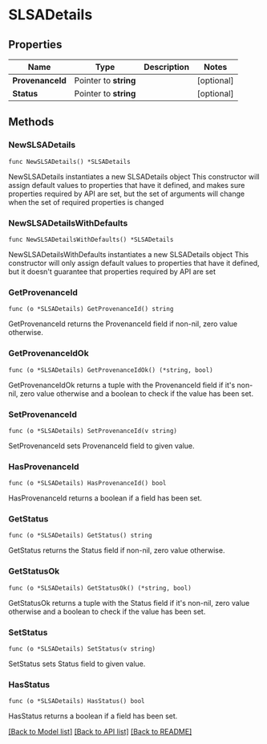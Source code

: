 # SLSADetails

## Properties

Name | Type | Description | Notes
------------ | ------------- | ------------- | -------------
**ProvenanceId** | Pointer to **string** |  | [optional] 
**Status** | Pointer to **string** |  | [optional] 

## Methods

### NewSLSADetails

`func NewSLSADetails() *SLSADetails`

NewSLSADetails instantiates a new SLSADetails object
This constructor will assign default values to properties that have it defined,
and makes sure properties required by API are set, but the set of arguments
will change when the set of required properties is changed

### NewSLSADetailsWithDefaults

`func NewSLSADetailsWithDefaults() *SLSADetails`

NewSLSADetailsWithDefaults instantiates a new SLSADetails object
This constructor will only assign default values to properties that have it defined,
but it doesn't guarantee that properties required by API are set

### GetProvenanceId

`func (o *SLSADetails) GetProvenanceId() string`

GetProvenanceId returns the ProvenanceId field if non-nil, zero value otherwise.

### GetProvenanceIdOk

`func (o *SLSADetails) GetProvenanceIdOk() (*string, bool)`

GetProvenanceIdOk returns a tuple with the ProvenanceId field if it's non-nil, zero value otherwise
and a boolean to check if the value has been set.

### SetProvenanceId

`func (o *SLSADetails) SetProvenanceId(v string)`

SetProvenanceId sets ProvenanceId field to given value.

### HasProvenanceId

`func (o *SLSADetails) HasProvenanceId() bool`

HasProvenanceId returns a boolean if a field has been set.

### GetStatus

`func (o *SLSADetails) GetStatus() string`

GetStatus returns the Status field if non-nil, zero value otherwise.

### GetStatusOk

`func (o *SLSADetails) GetStatusOk() (*string, bool)`

GetStatusOk returns a tuple with the Status field if it's non-nil, zero value otherwise
and a boolean to check if the value has been set.

### SetStatus

`func (o *SLSADetails) SetStatus(v string)`

SetStatus sets Status field to given value.

### HasStatus

`func (o *SLSADetails) HasStatus() bool`

HasStatus returns a boolean if a field has been set.


[[Back to Model list]](../README.md#documentation-for-models) [[Back to API list]](../README.md#documentation-for-api-endpoints) [[Back to README]](../README.md)


